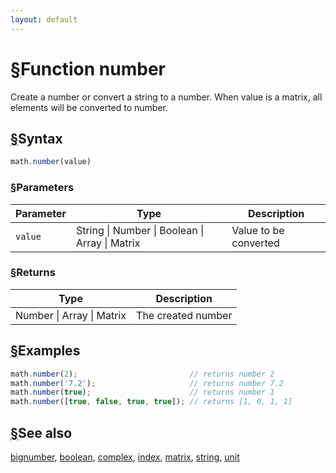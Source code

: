 ```yaml
---
layout: default
---
```


<h1 id="function-number"><a href="#function-number">&sect;</a>Function number</h1>

Create a number or convert a string to a number.
When value is a matrix, all elements will be converted to number.


<h2 id="syntax"><a href="#syntax">&sect;</a>Syntax</h2>

```js
math.number(value)
```

<h3 id="parameters"><a href="#parameters">&sect;</a>Parameters</h3>

Parameter | Type | Description
--------- | ---- | -----------
`value` | String &#124; Number &#124; Boolean &#124; Array &#124; Matrix | Value to be converted

<h3 id="returns"><a href="#returns">&sect;</a>Returns</h3>

Type | Description
---- | -----------
Number &#124; Array &#124; Matrix | The created number


<h2 id="examples"><a href="#examples">&sect;</a>Examples</h2>

```js
math.number(2);                         // returns number 2
math.number('7.2');                     // returns number 7.2
math.number(true);                      // returns number 1
math.number([true, false, true, true]); // returns [1, 0, 1, 1]
```


<h2 id="see-also"><a href="#see-also">&sect;</a>See also</h2>

[bignumber](bignumber.html),
[boolean](boolean.html),
[complex](complex.html),
[index](index.html),
[matrix](matrix.html),
[string](string.html),
[unit](unit.html)


<!-- Note: This file is automatically generated from source code comments. Changes made in this file will be overridden. -->
